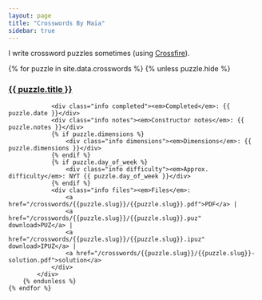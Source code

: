 ```yaml
---
layout: page
title: "Crosswords By Maia"
sidebar: true
---
```

I write crossword puzzles sometimes (using <a href="http://beekeeperlabs.com/crossfire/" target="_blank">Crossfire</a>).

<div class="puzzle-container">
    {% for puzzle in site.data.crosswords %}
        {% unless puzzle.hide %}
            <div class="puzzle">
                <h3 class="title">
                    <a href="/crosswords/{{puzzle.slug}}.html">{{ puzzle.title }}</a>
                </h3>

                <div class="info completed"><em>Completed</em>: {{ puzzle.date }}</div>
                <div class="info notes"><em>Constructor notes</em>: {{ puzzle.notes }}</div>
                {% if puzzle.dimensions %}
                    <div class="info dimensions"><em>Dimensions</em>: {{ puzzle.dimensions }}</div>
                {% endif %}
                {% if puzzle.day_of_week %}
                    <div class="info difficulty"><em>Approx. difficulty</em>: NYT {{ puzzle.day_of_week }}</div>
                {% endif %}
                <div class="info files"><em>Files</em>:
                    <a href="/crosswords/{{puzzle.slug}}/{{puzzle.slug}}.pdf">PDF</a> |
                    <a href="/crosswords/{{puzzle.slug}}/{{puzzle.slug}}.puz" download>PUZ</a> |
                    <a href="/crosswords/{{puzzle.slug}}/{{puzzle.slug}}.ipuz" download>IPUZ</a> |
                    <a href="/crosswords/{{puzzle.slug}}/{{puzzle.slug}}-solution.pdf">solution</a>
                </div>
            </div>
        {% endunless %}
    {% endfor %}
</div>

